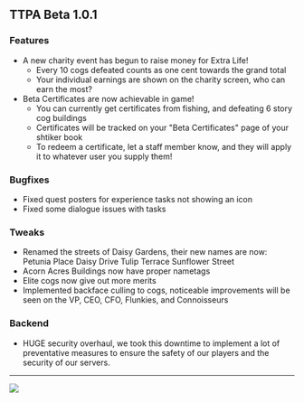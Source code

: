 ## TTPA Beta 1.0.1

### Features

  - A new charity event has begun to raise money for Extra Life!
    - Every 10 cogs defeated counts as one cent towards the grand total
    - Your individual earnings are shown on the charity screen, who can earn 
       the most?
  - Beta Certificates are now achievable in game!
    - You can currently get certificates from fishing, and defeating 6 story cog 
      buildings
    - Certificates will be tracked on your "Beta Certificates" page of your shtiker 
      book
    - To redeem a certificate, let a staff member know, and they will apply it to 
       whatever user you supply them!

### Bugfixes

  - Fixed quest posters for experience tasks not showing an icon
  - Fixed some dialogue issues with tasks

### Tweaks

  - Renamed the streets of Daisy Gardens, their new names are now:
      Petunia Place
      Daisy Drive
      Tulip Terrace
      Sunflower Street
  - Acorn Acres Buildings now have proper nametags
  - Elite cogs now give out more merits
  - Implemented backface culling to cogs, noticeable improvements will be seen 
    on the VP, CEO, CFO, Flunkies, and Connoisseurs

### Backend

  - HUGE security overhaul, we took this downtime to implement a lot of 
    preventative measures to ensure the safety of our players and the security of 
    our servers.

----

![](https://i.imgur.com/wGGoAKM.png)
